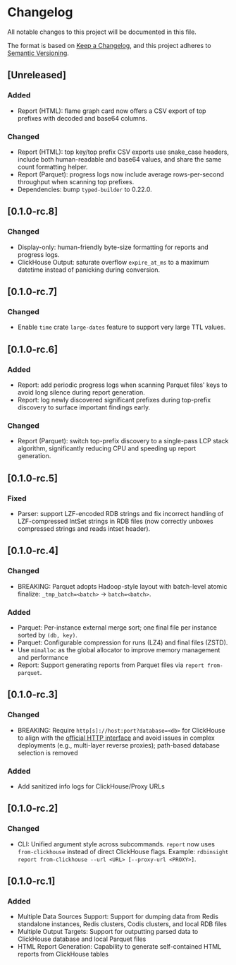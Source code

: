 # Changelog

All notable changes to this project will be documented in this file.

The format is based on [Keep a Changelog](https://keepachangelog.com/en/1.1.0/),
and this project adheres to [Semantic Versioning](https://semver.org/spec/v2.0.0.html).

## [Unreleased]

### Added

- Report (HTML): flame graph card now offers a CSV export of top prefixes with decoded and base64 columns.

### Changed

- Report (HTML): top key/top prefix CSV exports use snake_case headers, include both human-readable and base64 values, and share the same count formatting helper.
- Report (Parquet): progress logs now include average rows-per-second throughput when scanning top prefixes.
- Dependencies: bump `typed-builder` to 0.22.0.

## [0.1.0-rc.8]

### Changed

- Display-only: human-friendly byte-size formatting for reports and progress logs.
- ClickHouse Output: saturate overflow `expire_at_ms` to a maximum datetime instead of panicking during conversion.

## [0.1.0-rc.7]

### Changed

- Enable `time` crate `large-dates` feature to support very large TTL values.

## [0.1.0-rc.6]

### Added

- Report: add periodic progress logs when scanning Parquet files' keys to avoid long silence during report generation.
- Report: log newly discovered significant prefixes during top-prefix discovery to surface important findings early.

### Changed

- Report (Parquet): switch top-prefix discovery to a single-pass LCP stack algorithm, significantly reducing CPU and speeding up report generation.

## [0.1.0-rc.5]

### Fixed

- Parser: support LZF-encoded RDB strings and fix incorrect handling of LZF-compressed IntSet strings in RDB files (now correctly unboxes compressed strings and reads intset header).

## [0.1.0-rc.4]

### Changed

- BREAKING: Parquet adopts Hadoop-style layout with batch-level atomic finalize: `_tmp_batch=<batch>` → `batch=<batch>`.

### Added

- Parquet: Per-instance external merge sort; one final file per instance sorted by `(db, key)`.
- Parquet: Configurable compression for runs (LZ4) and final files (ZSTD).
- Use `mimalloc` as the global allocator to improve memory management and performance
- Report: Support generating reports from Parquet files via `report from-parquet`.

## [0.1.0-rc.3]

### Changed

- BREAKING: Require `http[s]://host:port?database=<db>` for ClickHouse to align with the [official HTTP interface](https://clickhouse.com/docs/interfaces/http) and avoid issues in complex deployments (e.g., multi-layer reverse proxies); path-based database selection is removed

### Added

- Add sanitized info logs for ClickHouse/Proxy URLs

## [0.1.0-rc.2]

### Changed

- CLI: Unified argument style across subcommands. `report` now uses `from-clickhouse` instead of direct ClickHouse flags. Example: `rdbinsight report from-clickhouse --url <URL> [--proxy-url <PROXY>]`.

## [0.1.0-rc.1]

### Added

- Multiple Data Sources Support: Support for dumping data from Redis standalone instances, Redis clusters, Codis clusters, and local RDB files
- Multiple Output Targets: Support for outputting parsed data to ClickHouse database and local Parquet files
- HTML Report Generation: Capability to generate self-contained HTML reports from ClickHouse tables
